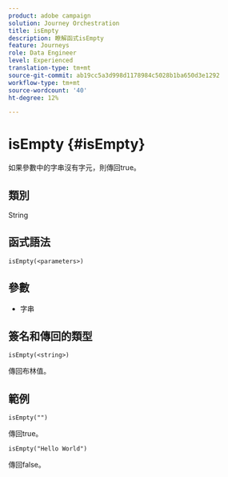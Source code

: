 ```yaml
---
product: adobe campaign
solution: Journey Orchestration
title: isEmpty
description: 瞭解函式isEmpty
feature: Journeys
role: Data Engineer
level: Experienced
translation-type: tm+mt
source-git-commit: ab19cc5a3d998d1178984c5028b1ba650d3e1292
workflow-type: tm+mt
source-wordcount: '40'
ht-degree: 12%

---
```



# isEmpty {#isEmpty}

如果參數中的字串沒有字元，則傳回true。

## 類別

String

## 函式語法

`isEmpty(<parameters>)`

## 參數

* 字串

## 簽名和傳回的類型

`isEmpty(<string>)`

傳回布林值。

## 範例

`isEmpty("")`

傳回true。

`isEmpty("Hello World")`

傳回false。
